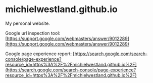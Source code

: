 # michielwestland.github.io

My personal website.

Google url inspection tool: [https://support.google.com/webmasters/answer/9012289](https://support.google.com/webmasters/answer/9012289)

Google page experience report: [https://search.google.com/search-console/page-experience?resource_id=https%3A%2F%2Fmichielwestland.github.io%2F](https://search.google.com/search-console/page-experience?resource_id=https%3A%2F%2Fmichielwestland.github.io%2F)
